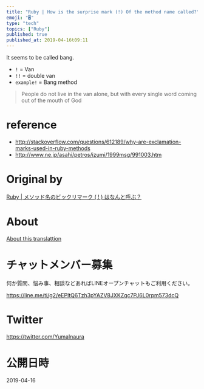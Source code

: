 ```yaml
---
title: "Ruby | How is the surprise mark (!) Of the method name called?"
emoji: "🖥"
type: "tech"
topics: ["Ruby"]
published: true
published_at: 2019-04-16t09:11
---
```


It seems to be called bang.

- `!` = Van 
- `!!` = double van 
- `example!` = Bang method 

> People do not live in the van alone, but with every single word coming out of the mouth of God

# reference 

- http://stackoverflow.com/questions/612189/why-are-exclamation-marks-used-in-ruby-methods 
- http://www.ne.jp/asahi/petros/izumi/1999msg/991003.htm 


# Original by
[Ruby | メソッド名のビックリマーク ( ! ) はなんと呼ぶ？](https://qiita.com/Yinaura/items/e2fdf4984e13c10cd829)

# About

[About this translattion](https://qiita.com/YumaInaura/items/7f6fd1e9310a6816469a)








<!-- Update From Qiita API -->

# チャットメンバー募集


何か質問、悩み事、相談などあればLINEオープンチャットもご利用ください。

https://line.me/ti/g2/eEPltQ6Tzh3pYAZV8JXKZqc7PJ6L0rpm573dcQ





# Twitter


https://twitter.com/YumaInaura


<!-- Update From Qiita API -->



# 公開日時

2019-04-16
